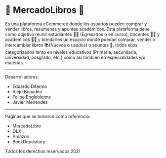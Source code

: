 # 📖 MercadoLibros 📖
Es una plataforma eCommerce donde los usuarios pueden comprar y vender libros, resumenes y apuntes académicos.
Esta plataforma tiene como objetivo reunir estudiantes 👨‍🎓 (Egresados o en curso), docentes 👨‍🏫 y academicos 🧙‍♂️ y brindarles un espacio donde puedan comprar, vender o intercambiar libros 📚(Nuevos o usados) o apuntes 📑, todos ellos categorizados tanto en niveles educativos (Primaria, secundaria, universidad, posgrado, etc.) como asi tambien en especialidades y/o materias.
___________________________________________________________________________________________________________________________________________________________________________________

Desarrolladores:
- Eduardo Difermo
- Alejo Bonadeo
- Felipe Englebienne
- Javier Menendez
___________________________________________________________________________________________________________________________________________________________________________________

Paginas que se tomaron como referencia:
- MercadoLibre
- OLX
- Amazon
- BookDepository

Todos los derechos reservados 2021
